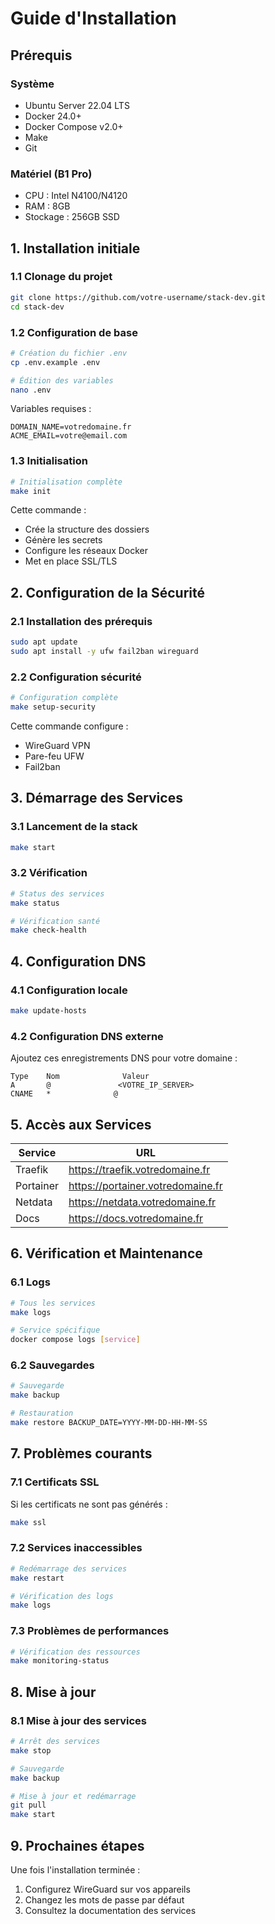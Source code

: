 # Guide d'Installation

## Prérequis

### Système
- Ubuntu Server 22.04 LTS
- Docker 24.0+
- Docker Compose v2.0+
- Make
- Git

### Matériel (B1 Pro)
- CPU : Intel N4100/N4120
- RAM : 8GB
- Stockage : 256GB SSD

## 1. Installation initiale

### 1.1 Clonage du projet
```bash
git clone https://github.com/votre-username/stack-dev.git
cd stack-dev
```

### 1.2 Configuration de base
```bash
# Création du fichier .env
cp .env.example .env

# Édition des variables
nano .env
```

Variables requises :
```env
DOMAIN_NAME=votredomaine.fr
ACME_EMAIL=votre@email.com
```

### 1.3 Initialisation
```bash
# Initialisation complète
make init
```

Cette commande :
- Crée la structure des dossiers
- Génère les secrets
- Configure les réseaux Docker
- Met en place SSL/TLS

## 2. Configuration de la Sécurité

### 2.1 Installation des prérequis
```bash
sudo apt update
sudo apt install -y ufw fail2ban wireguard
```

### 2.2 Configuration sécurité
```bash
# Configuration complète
make setup-security
```

Cette commande configure :
- WireGuard VPN
- Pare-feu UFW
- Fail2ban

## 3. Démarrage des Services

### 3.1 Lancement de la stack
```bash
make start
```

### 3.2 Vérification
```bash
# Status des services
make status

# Vérification santé
make check-health
```

## 4. Configuration DNS

### 4.1 Configuration locale
```bash
make update-hosts
```

### 4.2 Configuration DNS externe
Ajoutez ces enregistrements DNS pour votre domaine :
```text
Type    Nom              Valeur
A       @               <VOTRE_IP_SERVER>
CNAME   *              @
```

## 5. Accès aux Services

| Service    | URL                                  |
|------------|--------------------------------------|
| Traefik    | https://traefik.votredomaine.fr     |
| Portainer  | https://portainer.votredomaine.fr    |
| Netdata    | https://netdata.votredomaine.fr      |
| Docs       | https://docs.votredomaine.fr         |

## 6. Vérification et Maintenance

### 6.1 Logs
```bash
# Tous les services
make logs

# Service spécifique
docker compose logs [service]
```

### 6.2 Sauvegardes
```bash
# Sauvegarde
make backup

# Restauration
make restore BACKUP_DATE=YYYY-MM-DD-HH-MM-SS
```

## 7. Problèmes courants

### 7.1 Certificats SSL
Si les certificats ne sont pas générés :
```bash
make ssl
```

### 7.2 Services inaccessibles
```bash
# Redémarrage des services
make restart

# Vérification des logs
make logs
```

### 7.3 Problèmes de performances
```bash
# Vérification des ressources
make monitoring-status
```

## 8. Mise à jour

### 8.1 Mise à jour des services
```bash
# Arrêt des services
make stop

# Sauvegarde
make backup

# Mise à jour et redémarrage
git pull
make start
```

## 9. Prochaines étapes

Une fois l'installation terminée :
1. Configurez WireGuard sur vos appareils
2. Changez les mots de passe par défaut
3. Consultez la documentation des services